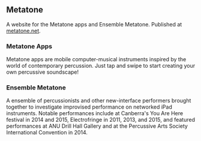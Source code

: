 ## Metatone

A website for the Metatone apps and Ensemble Metatone. Published at [metatone.net](http://metatone.net).

### Metatone Apps

Metatone apps are mobile computer-musical instruments inspired by the world of contemporary percussion. Just tap and swipe to start creating your own percussive soundscape!

### Ensemble Metatone

A ensemble of percussionists and other new-interface performers brought together to investigate improvised performance on networked iPad instruments. Notable performances include at Canberra's You Are Here festival in 2014 and 2015, Electrofringe in 2011, 2013, and 2015, and featured performances at ANU Drill Hall Gallery and at the Percussive Arts Society International Convention in 2014.

